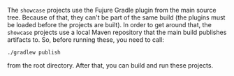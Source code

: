 The `showcase` projects use the Fujure Gradle plugin from the main source tree.
Because of that, they can't be part of the same build
(the plugins must be loaded before the projects are built).
In order to get around that, the `showcase` projects use a local Maven repository
that the main build publishes artifacts to.
So, before running these, you need to call:

    ./gradlew publish

from the root directory.
After that, you can build and run these projects.

